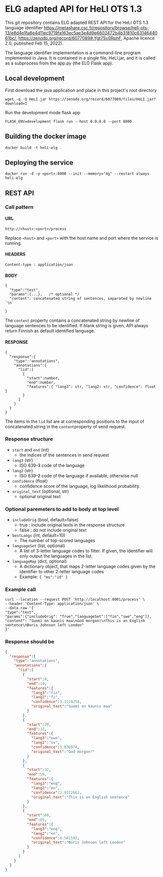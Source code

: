 # ELG adapted API for HeLI OTS 1.3

This git repository contains ELG adapted REST API 
for the HeLI OTS 1.3 language identifier
<https://metashare.csc.fi/repository/browse/heli-ots-13/e8d4e1fa8e4d11ec9719fa163ec5ae3e4d9e6602472b4b31810c6314644061bc/>, <https://zenodo.org/record/6077089#.Ygt7Sy0RphF>, 
Apache licence 2.0, published Feb 15, 2022).

The language identifier implementation is a command-line program implemented 
in Java. It is contained in a single file, HeLI.jar, and it is called as a 
subprocess from the app.py (the ELG Flask app).

## Local development

First download the java application and place in this project's root directory
```
wget -q -O HeLI.jar https://zenodo.org/record/6077089/files/HeLI.jar?download=1
```
Run the development mode flask app

```
FLASK_ENV=development flask run --host 0.0.0.0 --port 8000
```

## Building the docker image

```
docker build -t heli-elg .
```

## Deploying the service

```
docker run -d -p <port>:8000 --init --memory="4g" --restart always heli-elg
```

## REST API

### Call pattern

#### URL

```
http://<host>:<port>/process
```

Replace `<host>` and `<port>` with the host name and port where the 
service is running.

#### HEADERS

```
Content-type : application/json
```

#### BODY

```
{
  "type":"text",
  "params":{...},   /* optional */ 
  "content": concatenated string of sentences, separated by newline `\n`

}

```

The `content` property contains a concatenated string by newline of language sentences to be identified. If blank string is given, API always return Finnish as default identified language.

#### RESPONSE

```
{
  "response":{
    "type":"annotations",
    "annotations":{
      "lid":[
        {
          "start":number,
          "end":number,
          "features":{ "lang3": str, "lang2: str, "confidence": float }
        }
      ]
    }
  }
}
```

The items in the `lid` list are at corresponding positions to the input 
of concatenated string in the `content`property of send request. 

### Response structure

- `start` and `end` (int)
  - the indices of the sentences in send request
- `lang3` (str)
  - ISO 639-3 code of the language
- `lang2` (str)
  - ISO 639-2 code of the language if available, otherwise null
- `confidence` (float)
  - confidence score of the language, log likelihood probability.
- `original_text` (optional, str)
  - optional original text

### Optional paremeters to add to body at top level

- `includeOrig` (bool, default=false)
  - true  : include original texts in the response structure
  - false : do not include original text
- `bestLangs` (int, default=10)
	- The number of top-scored languages
- `languageSet` (list, optional)
  - A list of 3-letter language codes to filter. If given, the identifier will only output the languages in the list.
- `languageMap` (dict, optional)
  - A dictionary object, that maps 2-letter language codes given by the identifier to other 2-letter language codes
  - Example: `{ "ms":"id" }`

### Example call

```
curl --location --request POST 'http://localhost:8001/process' \
--header 'Content-Type: application/json' \
--data-raw '{
"type":"text",
"params":{"includeOrig": "True","languageSet":["fin","swe","eng"]},
"content": "Suomi on kaunis maa\nGod morgon!\nThis is an English sentence\nBoris Johnson left London"
}'
```

### Response should be

```json
{
  "response":{
    "type":"annotations",
    "annotations":{
      "lid":[
        {
          "start":0,
          "end":19,
          "features":{
            "lang3":"fin",
            "lang2":"fi",
            "confidence":3.1119258,
            "original_text":"Suomi on kaunis maa"
          }
        },
        {
          "start":20,
          "end":31,
          "features":{
            "lang3":"swe",
            "lang2":"sv",
            "confidence":3.876974,
            "original_text":"God morgon!"
          }
        },
        {
          "start":32,
          "end":59,
          "features":{
            "lang3":"eng",
            "lang2":"en",
            "confidence":2.9322662,
            "original_text":"This is an English sentence"
          }
        },
        {
          "start":60,
          "end":85,
          "features":{
            "lang3":"eng",
            "lang2":"en",
            "confidence":4.581592,
            "original_text":"Boris Johnson left London"
          }
        }
      ]
    }
  }
}
```
